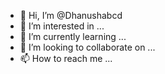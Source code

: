 

- 👋 Hi, I’m @Dhanushabcd
- 👀 I’m interested in ...
- 🌱 I’m currently learning ...
- 💞️ I’m looking to collaborate on ...
- 📫 How to reach me ...

<!---
Dhanushabcd/Dhanushabcd is a ✨ special ✨ repository because its `README.md` (this file) appears on your GitHub profile.
You can click the Preview link to take a look at your changes.
--->

